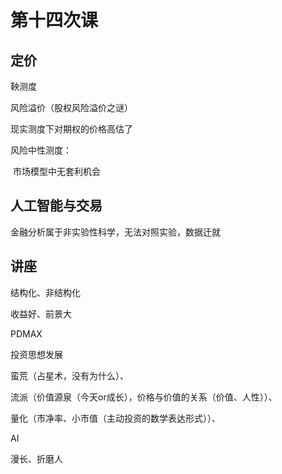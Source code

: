 # 第十四次课

## 定价

鞅测度

风险溢价（股权风险溢价之谜）

现实测度下对期权的价格高估了

风险中性测度：

​	市场模型中无套利机会



## 人工智能与交易

金融分析属于非实验性科学，无法对照实验，数据迁就



## 讲座

结构化、非结构化

收益好、前景大



PDMAX

投资思想发展

蛮荒（占星术，没有为什么）、

流派（价值源泉（今天or成长），价格与价值的关系（价值、人性））、

量化（市净率、小市值（主动投资的数学表达形式））、

AI



漫长、折磨人

